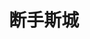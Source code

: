 ---
layout: work-detail
title: "断手斯城"
sort_by_date: "2023-02-18"
work_details:
  title: "断手斯城"
  location: "Mountain View Center for the Performing Arts"
  dates:
    - "2023-02-18"
    - "2023-02-19"
  banner_image: "/assets/imgs/works/behanding/banner.png"
  poster_image: "/assets/imgs/works/behanding/poster.png"
  introduction: "神秘男子重金悬赏遗失的断手，一对小情侣宣称找到失物。双方相约在一间旧旅馆碰头，却遇见了一个古怪的前台。交易并没有如期进行……断手的真相到底是什么？在这部黑色喜剧里，我们将为失控的人生，找到一个意料之外的答案。"
  production_team:
    - page_title: "演员"
      members:
        - name: "演员"
          person: "陈思源"
          role: "卡迈克"
        - name: "演员"
          person: "董仕"
          role: "托比"
        - name: "演员"
          person: "邵航"
          role: "莫文"
        - name: "演员"
          person: "郭汀莹"
          role: "玛丽琳"
    - page_title: "核心创作团队"
      members:
        - name: "导演"
          person: "李寅辰"
        - name: "制作人"
          person: "李周嘉"
        - name: "舞台监督"
          person: "王尤雅"
        - name: "副导演"
          person: "沈诗哲"
        - name: "助理制作人"
          person: "周容好"
        - name: "助理舞监"
          person: "徐琬乔"
    - page_title: "舞台技术团队"
      members:
        - name: "舞台美术"
          person: "曾月"
        - name: "舞台美术"
          person: "张逸飞"
        - name: "灯光"
          person: "朱本正"
        - name: "灯光"
          person: "孟毅"
        - name: "音乐音效"
          person: "刘小叶"
        - name: "道具"
          person: "高宇彤"
        - name: "道具"
          person: "马慧琦"
        - name: "场监"
          person: "周容好"
        - name: "场监"
          person: "李周嘉"
        - name: "舞台助手"
          person: "徐琬乔"
        - name: "舞台助手"
          person: "高宇彤"
    - page_title: "服装化妆团队"
      members:
        - name: "服装/化妆"
          person: "李佳琦"
        - name: "服装/化妆"
          person: "陈晨"
    - page_title: "宣传推广团队"
      members:
        - name: "宣发"
          person: "李周嘉"
        - name: "宣发"
          person: "李寅辰"
        - name: "平面设计"
          person: "李周嘉"
        - name: "外联"
          person: "张茜"
        - name: "外联"
          person: "周康彦"
    - page_title: "摄影摄像团队"
      members:
        - name: "摄影"
          person: "李扬"
        - name: "摄影"
          person: "Cindy Dong"
        - name: "摄影"
          person: "棵未"
        - name: "摄影"
          person: "胡雪莹"
        - name: "摄影"
          person: "张小依妮"
        - name: "摄影"
          person: "伍婕"
        - name: "摄影"
          person: "张若鹏"
        - name: "摄像"
          person: "不寐影像馆"
        - name: "摄像"
          person: "Sophy Wang"
        - name: "摄像"
          person: "贾小荣"
        - name: "摄像"
          person: "张靠靠"
        - name: "摄像"
          person: "徐慧"
  photos:
    - image: "/assets/imgs/works/behanding/1.jpg"
      caption: "演出"
    - image: "/assets/imgs/works/behanding/2.jpg"
      caption: "演出"
    - image: "/assets/imgs/works/behanding/3.jpg"
      caption: "演出"
    - image: "/assets/imgs/works/behanding/4.jpg"
      caption: "演出"
    - image: "/assets/imgs/works/behanding/5.jpg"
      caption: "演出"
    - image: "/assets/imgs/works/behanding/6.jpg"
      caption: "演出"
    - image: "/assets/imgs/works/behanding/7.jpg"
      caption: "演出"
    - image: "/assets/imgs/works/behanding/8.jpg"
      caption: "剧组合照"
    - image: "/assets/imgs/works/behanding/9.jpg"
      caption: "演出"
---